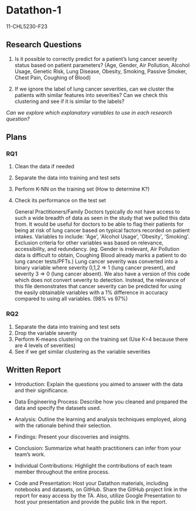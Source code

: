 # Datathon-1
11-CHL5230-F23

## Research Questions

1. Is it possible to correctly predict for a patient’s lung cancer severity status based on patient parameters? (Age, Gender, Air Pollution, Alcohol Usage, Genetic Risk, Lung Disease, Obesity, Smoking, Passive Smoker, Chest Pain, Coughing of Blood)

2. If we ignore the label of lung cancer severities, can we cluster the patients with similar features into severities? Can we check this clustering and see if it is similar to the labels?

*Can we explore which explanatory variables to use in each research question?*

## Plans

### RQ1
1. Clean the data if needed
2. Separate the data into training and test sets
3. Perform K-NN on the training set (How to determine K?)
4. Check its performance on the test set

   General Practitioners/Family Doctors typically do not have access to such a wide breadth of data as seen in the study that we pulled this data from. It would be useful for doctors to be able to flag their patients for being at risk of lung cancer based on typical factors recorded on patient intakes. Variables to include: 'Age', 'Alcohol Usage', 'Obesity', 'Smoking'. Exclusion criteria for other variables was based on relevance, accessibility, and redundancy. (eg. Gender is irrelevant, Air Pollution data is difficult to obtain, Coughing Blood already marks a patient to do lung cancer tests/PFTs.) Lung cancer severity was converted into a binary variable where severity 0,1,2 => 1 (lung cancer present), and severity 3 => 0 (lung cancer absent). We also have a version of this code which does not convert severity to detection. Instead, the relevance of this file demonstrates that cancer severity can be predicted for using the easily obtainable variables with a 1% difference in accuracy compared to using all variables. (98% vs 97%)

### RQ2
1. Separate the data into training and test sets
2. Drop the variable severity
3. Perform K-means clustering on the training set (Use K=4 because there are 4 levels of severities)
4. See if we get similar clustering as the variable severities


## Written Report

- Introduction: Explain the questions you aimed to answer with the data and their significance.

- Data Engineering Process: Describe how you cleaned and prepared the data and specify the datasets used.

- Analysis: Outline the learning and analysis techniques employed, along with the rationale behind their selection.

- Findings: Present your discoveries and insights.

- Conclusion: Summarize what health practitioners can infer from your team’s work.

- Individual Contributions: Highlight the contributions of each team member throughout the entire process.

- Code and Presentation: Host your Datathon materials, including notebooks and datasets, on GitHub. Share the GitHub project link in the report for easy access by the TA. Also, utilize Google Presentation to host your presentation and provide the public link in the report.

